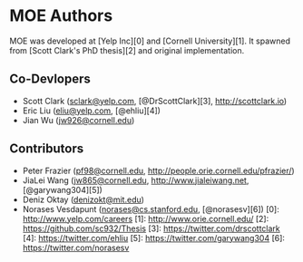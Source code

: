 MOE Authors
===========

MOE was developed at [Yelp Inc][0] and [Cornell University][1]. It spawned from [Scott Clark's PhD thesis][2] and original implementation.

Co-Devlopers
------------

- Scott Clark (sclark@yelp.com, [@DrScottClark][3], http://scottclark.io)
- Eric Liu (eliu@yelp.com, [@ehliu][4])
- Jian Wu (jw926@cornell.edu)

Contributors
------------

- Peter Frazier (pf98@cornell.edu, http://people.orie.cornell.edu/pfrazier/)
- JiaLei Wang (jw865@cornell.edu, http://www.jialeiwang.net, [@garywang304][5])
- Deniz Oktay (denizokt@mit.edu)
- Norases Vesdapunt (norases@cs.stanford.edu, [@norasesv][6])
[0]: http://www.yelp.com/careers
[1]: http://www.orie.cornell.edu/
[2]: https://github.com/sc932/Thesis
[3]: https://twitter.com/drscottclark
[4]: https://twitter.com/ehliu
[5]: https://twitter.com/garywang304
[6]: https://twitter.com/norasesv
